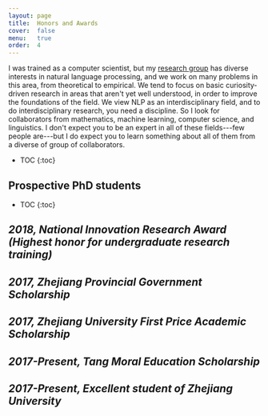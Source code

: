 ```yaml
---
layout: page
title:  Honors and Awards
cover:  false
menu:   true
order:  4
---
```


I was trained as a computer scientist, but my
[research group](/collaborators/) has diverse interests 
in natural language processing, and we work on many problems in 
this area, from theoretical to empirical. We tend to focus on basic 
curiosity-driven research in areas that aren't yet well understood, in 
order to improve the foundations of the field. We view NLP as an
interdisciplinary field, and to do interdisciplinary research, you need a 
discipline. So I look for collaborators from mathematics, machine learning,
computer science, and linguistics. I don't expect you to be an expert in 
all of these fields---few people are---but I do expect you to learn 
something about all of them from a diverse of group of collaborators.

* TOC
{:toc}

## Prospective PhD students

* TOC
{:toc}

## _2018, National Innovation Research Award (Highest honor for undergraduate research training)_

## _2017, Zhejiang Provincial Government Scholarship_

## _2017, Zhejiang University First Price Academic Scholarship_

## _2017-Present, Tang Moral Education Scholarship_

## _2017-Present, Excellent student of Zhejiang University_
